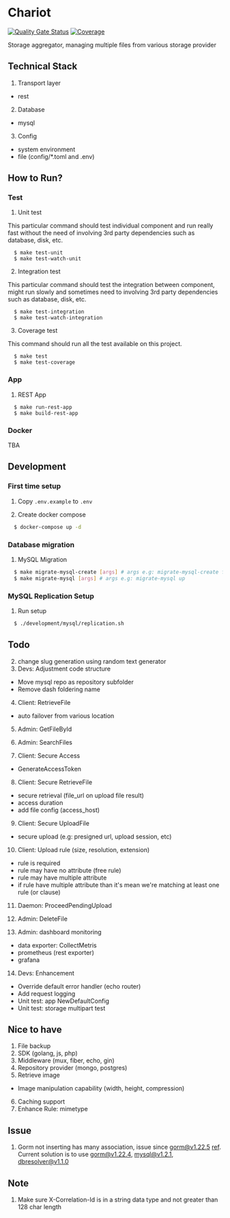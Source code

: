 # Chariot

[![Quality Gate Status](https://sonarcloud.io/api/project_badges/measure?project=go-seidon_chariot&metric=alert_status)](https://sonarcloud.io/summary/new_code?id=go-seidon_chariot)
[![Coverage](https://sonarcloud.io/api/project_badges/measure?project=go-seidon_chariot&metric=coverage)](https://sonarcloud.io/summary/new_code?id=go-seidon_chariot)

Storage aggregator, managing multiple files from various storage provider

## Technical Stack
1. Transport layer
- rest
2. Database
- mysql
3. Config
- system environment
- file (config/*.toml and .env)

## How to Run?
### Test
1. Unit test

This particular command should test individual component and run really fast without the need of involving 3rd party dependencies such as database, disk, etc.

```
  $ make test-unit
  $ make test-watch-unit
```

2. Integration test

This particular command should test the integration between component, might run slowly and sometimes need to involving 3rd party dependencies such as database, disk, etc.

```
  $ make test-integration
  $ make test-watch-integration
```

3. Coverage test

This command should run all the test available on this project.

```
  $ make test
  $ make test-coverage
```

### App
1. REST App

```
  $ make run-rest-app
  $ make build-rest-app
```

### Docker
TBA

## Development
### First time setup
1. Copy `.env.example` to `.env`

2. Create docker compose
```bash
  $ docker-compose up -d
```

### Database migration
1. MySQL Migration
```bash
  $ make migrate-mysql-create [args] # args e.g: migrate-mysql-create file-table
  $ make migrate-mysql [args] # args e.g: migrate-mysql up
```

### MySQL Replication Setup
1. Run setup
```bash
  $ ./development/mysql/replication.sh
```

## Todo
2. change slug generation using random text generator
3. Devs: Adjustment code structure
- Move mysql repo as repository subfolder
- Remove dash foldering name

4. Client: RetrieveFile
- auto failover from various location
5. Admin: GetFileById
6. Admin: SearchFiles

7. Client: Secure Access
- GenerateAccessToken
8. Client: Secure RetrieveFile 
- secure retrieval (file_url on upload file result)
- access duration
- add file config (access_host)
9. Client: Secure UploadFile
- secure upload (e.g: presigned url, upload session, etc)

10. Client: Upload rule (size, resolution, extension)
- rule is required
- rule may have no attribute (free rule)
- rule may have multiple attribute
- if rule have multiple attribute than it's mean we're matching at least one rule (or clause)
11. Daemon: ProceedPendingUpload
12. Admin: DeleteFile

13. Admin: dashboard monitoring
- data exporter: CollectMetris
- prometheus (rest exporter)
- grafana
14. Devs: Enhancement
- Override default error handler (echo router)
- Add request logging
- Unit test: app NewDefaultConfig
- Unit test: storage multipart test

## Nice to have
1. File backup
2. SDK (golang, js, php)
3. Middleware (mux, fiber, echo, gin)
4. Repository provider (mongo, postgres)
5. Retrieve image
- Image manipulation capability (width, height, compression)
6. Caching support
7. Enhance Rule: mimetype

## Issue
1. Gorm not inserting has many association, issue since gorm@v1.22.5 [ref](https://github.com/go-gorm/gorm/issues/5754). Current solution is to use gorm@v1.22.4, mysql@v1.2.1, dbresolver@v1.1.0

## Note
1. Make sure X-Correlation-Id is in a string data type and not greater than 128 char length
